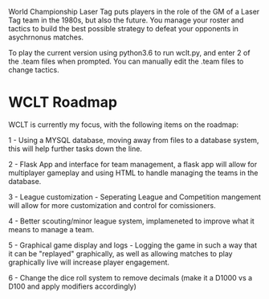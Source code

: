 World Championship Laser Tag puts players in the role of the GM of a Laser Tag team in the 1980s, but also the future.  You manage your roster and tactics to build the best possible strategy to defeat your opponents in asychrnonus matches.

To play the current version using python3.6 to run wclt.py, and enter 2 of the .team files when prompted.  You can manually edit the .team files to change tactics.


# WCLT Roadmap

WCLT is currently my focus, with the following items on the roadmap:

1 - Using a MYSQL database, moving away from files to a database system, this will help further tasks down the line.

2 - Flask App and interface for team management, a flask app will allow for multiplayer gameplay and using HTML to handle managing the teams in the database.

3 - League customization - Seperating League and Competition mangement will allow for more customization and control for comissioners.

4 - Better scouting/minor league system, implameneted to improve what it means to manage a team.

5 - Graphical game display and logs - Logging the game in such a way that it can be "replayed" graphically, as well as allowing matches to play graphically live will increase player engagement.

6 - Change the dice roll system to remove decimals (make it a D1000 vs a D100 and apply modifiers accordingly)
